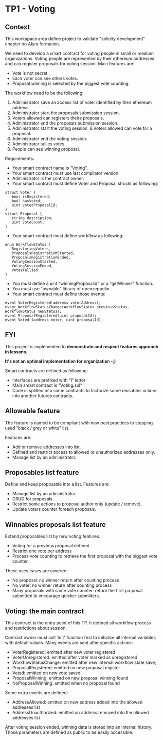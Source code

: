 # TP1 - Voting

## Context
This workspace area define project to validate "solidity development" chapter on Alyra formation.

We need to develop a smart contract for voting people in small or medium organizations. Voting people are represented by their ethereum addresses and can register proposals for voting session.
Main features are:
- Vote is not secret.
- Each voter can see others votes.
- Proposal winning is selected by the biggest vote counting.

The workflow need to be the following:
1. Administrator save an access list of voter identified by their ethereum address.
2. Administrator start the proposals submission session.
3. Voters allowed can registers theirs proposals.
4. Administrator end the proposals submission session.
5. Administrator start the voting session.
   6.Voters allowed can vote for a proposal.
7. Administrator end the voting session.
8. Administrator tallies votes.
9. People can see winning proposal.

Requirements:
- Your smart contract name is "Voting".
- Your smart contract must use last compilator version.
- Administrator is the contract owner.
- Your smart contract must define Voter and Proposal structs as following:
```
struct Voter {
   bool isRegistered;
   bool hasVoted;
   uint votedProposalId;
}
struct Proposal {
   string description;
   uint voteCount;
}
```
- Your smart contract must define workflow as following:
```
enum WorkflowStatus {
   RegisteringVoters,
   ProposalsRegistrationStarted,
   ProposalsRegistrationEnded,
   VotingSessionStarted,
   VotingSessionEnded,
   VotesTallied
}
```
- You must define a uint "winningProposalId" or a "getWinner" function.
- You must use "ownable" library of openzeppelin.
- Your smart contract must define those events:
```
event VoterRegistered(address voterAddress); 
event WorkflowStatusChange(WorkflowStatus previousStatus, WorkflowStatus newStatus);
event ProposalRegistered(uint proposalId);
event Voted (address voter, uint proposalId);
```

## FYI

This project is implemented to **demonstrate and respect features approach in lessons**.

**It's not an optimal implementation for organization -;)**

Smart contracts are defined as following:
- Interfaces are prefixed with "I" letter
- Main smart contract is "Voting.sol"
- Code is splitted into some contracts to factorize some reusables notions into another futures contracts.



## Allowable feature
The feature is named to be compliant with new best practices to stopping used 
"black / grey or white" list.

Features are:
- Add or remove addresses into list.
- Defined and restrict access to allowed or unauthorized addresses only.
- Manage list by an administrator.

## Proposables list feature
Define and keep proposable into a list. Features are:
- Manage list by an administrator.
- CRUD for proposals.
- Restrict some actions to proposal author only (update / remove).
- Update voters counter foreach proposals.

## Winnables proposals list feature
Extend proposables list by new voting features.

- Voting for a previous proposal defined
- Restrict one vote per address
- Process vote counting to retrieve the first proposal with the biggest vote counter.

These uses cases are covered:
- No proposal: no winner return after counting process
- No voter: no winner return after counting process
- Many proposals with same vote counter: return the first proposal submitted to encourage quicker submitters. 

## Voting: the main contract
This contract is the entry point of this TP. It defined all workflow process and
restrictions about session.

Contract owner must call 'init' function first to initialize all internal variables with default values.
Many events are sent after specific actions:
- VoterRegistered: emitted after new voter registered
- VoterUnregistered: emitted after voter marked as unregistered
- WorkflowStatusChange: emitted after new internal workflow state save;
- ProposalRegistered: emitted on new proposal register
- Voted: emitted on new vote saved
- ProposalWinning: emitted on new proposal winning found
- NoProposalWinning: emitted when no proposal found

Some extra events are defined:
- AddressAllowed: emitted on new address added into the allowed addresses list
- AddressUnauthorized: emitted on address removed into the allowed addresses list

After voting session ended, winning data is stored into an internal history.
Those parameters are defined as public to be easily accessible.

